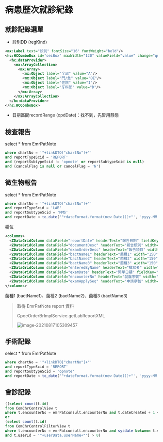 # 病患歷次就診紀錄

## 就診記錄選單

- 診別DD (regKind)

```xml
<mx:Label text="診別" fontSize="16" fontWeight="bold"/>
<hc:HCComboBox id="oeiBox" maxWidth="120" valueField="value" change="queryExecute();" rowCount="10">
  <hc:dataProvider>
    <mx:ArrayCollection>
      <mx:Array>
        <mx:Object label="全部" value="A"/>
        <mx:Object label="門/急" value="OE"/>
        <mx:Object label="住院" value="I"/>
        <mx:Object label="牙科部" value="D"/>
      </mx:Array>
    </mx:ArrayCollection>
  </hc:dataProvider>
</hc:HCComboBox>
```

- 日期區間recordRange (opdDate)：找不到，先暫用靜態



## 檢查報告 

select * from EmrPatNote

```sql
where chartNo = '"+linkDTO["chartNo"]+"' 
and reportTypeScid = 'REPORT' 
and (reportSubtypeScid != 'opnote' or reportSubtypeScid is null) 
and (cancelFlag is null or cancelFlag = 'N')
```



## 微生物報告 

select * from EmrPatNote

```sql
where chartNo = '"+linkDTO["chartNo"]+"' 
and reportTypeScid = 'LAB' 
and reportSubtypeScid = 'MMS' 
and reportDate < to_date('"+dateFormat.format(new Date())+"', 'yyyy-MM-dd')+1
```

欄位

```xml
<columns>
  <ZDataGridColumn dataField="reportDate" headerText="報告日期" fieldKey="defaultFields.date" width="130" textAlign="center" sortable="true"/>
  <ZDataGridColumn dataField="documentDesc" headerText="報告類別" width="150" textAlign="left" sortable="true"/>
  <ZDataGridColumn dataField="examOrderDesc" headerText="報告項目" width="300" textAlign="left" sortable="true"/>
  <ZDataGridColumn dataField="bactName1" headerText="菌種1" width="150" textAlign="left" sortable="true"/>
  <ZDataGridColumn dataField="bactName2" headerText="菌種2" width="150" textAlign="left" sortable="true"/>
  <ZDataGridColumn dataField="bactName3" headerText="菌種3" width="150" textAlign="left" sortable="true"/>
  <ZDataGridColumn dataField="enteredByName" headerText="撰寫者" width="100" textAlign="left" sortable="true"/>
  <ZDataGridColumn dataField="examDate" headerText="開單日期" fieldKey="defaultFields.date" width="130" textAlign="center" sortable="true"/>
  <ZDataGridColumn dataField="encounterNo" headerText="就醫序號" width="100" textAlign="left" sortable="true"/>
  <ZDataGridColumn dataField="examApplySeq" headerText="申請序號" width="140" textAlign="left" sortable="true"/>
</columns>
```

菌種1 (bactName1)、菌種2 (bactName2)、菌種3 (bactName3)

> 取得 EmrPatNote report 資料 
>
> CpoeOrderBrlmplService.getLabReportXML
>
> ![image-20210817105309457](https://raw.githubusercontent.com/cynthia204z/mybed1/master/img/image-20210817105309457.png)



## 手術記錄 

select * from EmrPatNote

```sql
where chartNo = '"+linkDTO["chartNo"]+"' 
and reportTypeScid = 'REPORT' 
and reportSubtypeScid = 'opnote' 
and reportDate < to_date('"+dateFormat.format(new Date())+"', 'yyyy-MM-dd')+1
```



## 會診記錄

```sql
((select count(t.id) 
from ComChrControlView t 
where t.encounterNo = emrPatconsult.encounterNo and t.dateCreated + 1 < sysdate) = 0  
or 
(select count(t.id) 
from ComChrControlFilterView t 
where t.encounterNo = emrPatconsult.encounterNo and sysdate between t.stDate and t.endDate 
and t.userId = '"+userData.userName+"') > 0)
```

